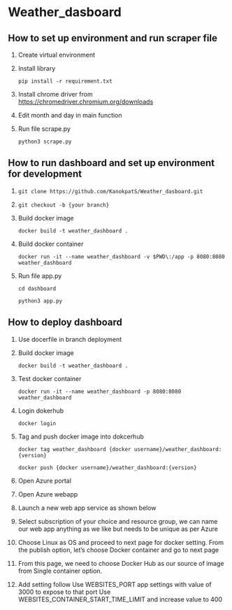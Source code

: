 # Weather_dasboard
 
## How to set up environment and run scraper file
1. Create virtual environment
2. Install library

    `pip install -r requirement.txt`

3. Install chrome driver from https://chromedriver.chromium.org/downloads
4. Edit month and day in main function 
5. Run file scrape.py

   `python3 scrape.py` 

## How to run dashboard and set up environment for development
1. `git clone https://github.com/KanokpatS/Weather_dasboard.git`
2. `git checkout -b {your branch}`
3. Build docker image

   `docker build -t weather_dashboard .`
  
4. Build docker container

   `docker run -it --name weather_dashboard -v $PWD\:/app -p 8080:8080 weather_dashboard`
  
5. Run file app.py
  
    `cd dashboard` 
  
    `python3 app.py`
   
## How to deploy dashboard
1. Use docerfile in branch deployment
2. Build docker image

   `docker build -t weather_dashboard .`
  
3. Test docker container

   `docker run -it --name weather_dashboard -p 8080:8080 weather_dashboard`
  
4. Login dokerhub

   `docker login`

5. Tag and push docker image into dokcerhub

   `docker tag weather_dashboard {docker username}/weather_dashboard:{version}`

   `docker push {docker username}/weather_dashboard:{version}`
  
6. Open Azure portal
7. Open Azure webapp
8. Launch a new web app service as shown below
9. Select subscription of your choice and resource group, we can name our web app anything as we like but needs to be unique as per Azure
10. Choose Linux as OS and proceed to next page for docker setting. From the publish option, let’s choose Docker container and go to next page
11. From this page, we need to choose Docker Hub as our source of image from Single container option.
12. Add setting follow 
   Use WEBSITES_PORT app settings with value of 3000 to expose to that port
   Use WEBSITES_CONTAINER_START_TIME_LIMIT and increase value to 400
